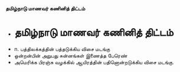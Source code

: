 **தமிழ்நாடு மாணவர் கணினித் திட்டம்**
- # தமிழ்நாடு மாணவர் கணினித் திட்டம்
- n. பத்திலக்கத்தின் பத்தடுக்கிய விசை மடங்கு
- ஒன்றன்பின் அறுபது சுன்னங்கள் இணைத்த பேரெண்
- அமெரிக்க பிரஞ்சு வழக்கில் ஆயிரத்தின் பதினொன்றடுக்கிய விசை மடங்கு.

